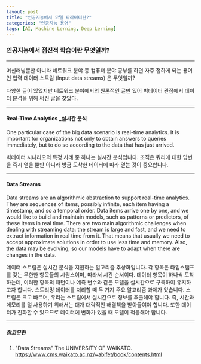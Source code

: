 ```yaml
---
layout: post
title: "인공지능에서 모델 파라미터란?"
categories: "인공지능 용어"
tags: [AI, Machine Lerning, Deep Lerning]
---
```




### 인공지능에서 점진적 학습이란 무엇일까?

---

머신러닝뿐만 아니라 네트워크 분야 등 컴퓨터 분야 공부를 하면 자주 접하게 되는 용어인 입력 데이터 스트림 (Input data streams) 은 무엇일까?

다양한 글이 있었지만 네트워크 분야에서의 원론적인 글만 있어 빅데이터 관점에서 데이터 분석을 위해 써진 글을 찾았다.

---

#### Real-Time Analytics _실시간 분석
One particular case of the big data scenario is real-time analytics. It is important for organizations not only to obtain answers to queries immediately, but to do so according to the data that has just arrived.

빅데이터 시나리오의 특정 사례 중 하나는 실시간 분석입니다. 조직은 쿼리에 대한 답변을 즉시 얻을 뿐만 아니라 방금 도착한 데이터에 따라 얻는 것이 중요합니다.

---

#### Data Streams

Data streams are an algorithmic abstraction to support real-time analytics. They are sequences of items, possibly infinite, each item having a timestamp, and so a temporal order. Data items arrive one by one, and we would like to build and maintain models, such as patterns or predictors, of these items in real time. There are two main algorithmic challenges when dealing with streaming data: the stream is large and fast, and we need to extract information in real time from it. That means that usually we need to accept approximate solutions in order to use less time and memory. Also, the data may be evolving, so our models have to adapt when there are changes in the data.

데이터 스트림은 실시간 분석을 지원하는 알고리즘 추상화입니다. 각 항목은 타임스탬프를 갖는 무한한 항목들의 시퀀스이며, 따라서 시간 순서이다. 데이터 항목이 하나씩 도착하는데, 이러한 항목의 패턴이나 예측 변수와 같은 모델을 실시간으로 구축하여 유지하고자 합니다. 스트리밍 데이터를 처리할 때 두 가지 주요 알고리즘 과제가 있습니다. 스트림은 크고 빠르며, 우리는 스트림에서 실시간으로 정보를 추출해야 합니다. 즉, 시간과 메모리를 덜 사용하기 위해서는 대개 대략적인 해결책을 받아들여야 합니다. 또한 데이터가 진화할 수 있으므로 데이터에 변화가 있을 때 모델이 적응해야 합니다.

---

##### 참고문헌

1) "Data Streams" The UNIVERSITY OF WAIKATO. https://www.cms.waikato.ac.nz/~abifet/book/contents.html

